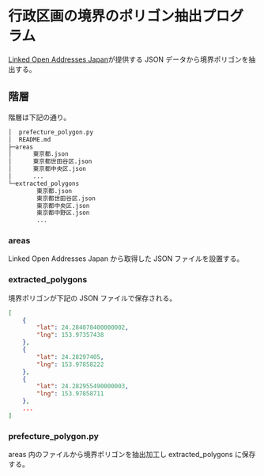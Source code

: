 # 行政区画の境界のポリゴン抽出プログラム
[Linked Open Addresses Japan](https://uedayou.net/loa/)が提供する JSON データから境界ポリゴンを抽出する。

## 階層
階層は下記の通り。
```bash
│  prefecture_polygon.py
│  README.md
├─areas
│      東京都.json
│      東京都世田谷区.json
│      東京都中央区.json
│      ...
└─extracted_polygons
        東京都.json
        東京都世田谷区.json
        東京都中央区.json
        東京都中野区.json
        ...
```
### areas
Linked Open Addresses Japan から取得した JSON ファイルを設置する。

### extracted_polygons
境界ポリゴンが下記の JSON ファイルで保存される。
```json
[
    {
        "lat": 24.284078400000002,
        "lng": 153.97357438
    },
    {
        "lat": 24.28297405,
        "lng": 153.97858222
    },
    {
        "lat": 24.282955490000003,
        "lng": 153.97858711
    },
    ...
]
```

### prefecture_polygon.py
areas 内のファイルから境界ポリゴンを抽出加工し extracted_polygons に保存する。

